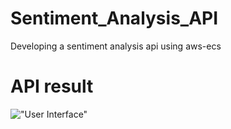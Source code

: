 # Sentiment_Analysis_API
Developing a sentiment analysis api using aws-ecs

# API result

!["User Interface"](images/1.png)
